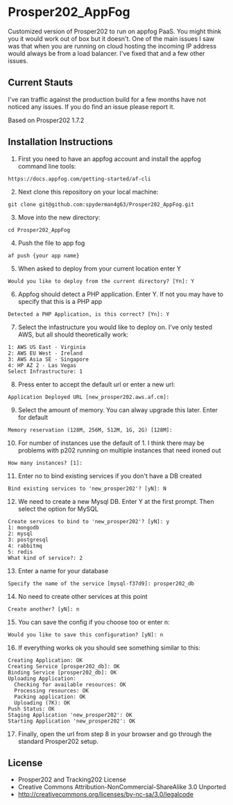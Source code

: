 # Prosper202_AppFog
Customized version of Prosper202 to run on appfog PaaS. You might think you it would work out of box but it doesn't. One of the main issues I saw was that when you are running on cloud hosting the incoming IP address would always be from a load balancer. I've fixed that and a few other issues.

## Current Stauts
I've ran traffic against the production build for a few months have not noticed any issues. If you do find an issue please report it.

Based on Prosper202 1.7.2

## Installation Instructions
1. First you need to have an appfog account and install the appfog command line tools:
```
https://docs.appfog.com/getting-started/af-cli
```

2. Next clone this repository on your local machine:
```
git clone git@github.com:spyderman4g63/Prosper202_AppFog.git
```

3. Move into the new directory:
```
cd Prosper202_AppFog
```

4. Push the file to app fog
```
af push {your app name}
```

5. When asked to deploy from your current location enter Y
```
Would you like to deploy from the current directory? [Yn]: Y
```

6. Appfog should detect a PHP application. Enter Y. If not you may have to specify that this is a PHP app
```
Detected a PHP Application, is this correct? [Yn]: Y
```

7. Select the infastructure you would like to deploy on. I've only tested AWS, but all should theoretically work:
```
1: AWS US East - Virginia
2: AWS EU West - Ireland
3: AWS Asia SE - Singapore
4: HP AZ 2 - Las Vegas
Select Infrastructure: 1
```

8. Press enter to accept the default url or enter a new url:
```
Application Deployed URL [new_prosper202.aws.af.cm]: 
```

9. Select the amount of memory. You can alway upgrade this later. Enter for default
```
Memory reservation (128M, 256M, 512M, 1G, 2G) [128M]: 
```

10. For number of instances use the default of 1. I think there may be problems with p202 running on multiple instances that need ironed out
```
How many instances? [1]: 
```

11. Enter no to bind existing services if you don't have a DB created
```
Bind existing services to 'new_prosper202'? [yN]: N
```

12. We need to create a new Mysql DB. Enter Y at the first prompt. Then select the option for MySQL
```
Create services to bind to 'new_prosper202'? [yN]: y
1: mongodb
2: mysql
3: postgresql
4: rabbitmq
5: redis
What kind of service?: 2
```

13. Enter a name for your database
```
Specify the name of the service [mysql-f37d9]: prosper202_db
```

14. No need to create other services at this point
```
Create another? [yN]: n
```

15. You can save the config if you choose too or enter n:
```
Would you like to save this configuration? [yN]: n
````

16. If everything works ok you should see something similar to this:
```
Creating Application: OK
Creating Service [prosper202_db]: OK
Binding Service [prosper202_db]: OK
Uploading Application:
  Checking for available resources: OK
  Processing resources: OK
  Packing application: OK
  Uploading (7K): OK   
Push Status: OK
Staging Application 'new_prosper202': OK                                        
Starting Application 'new_prosper202': OK 
```

17. Finally, open the url from step 8 in your browser and go through the standard Prosper202 setup. 

## License
- Prosper202 and Tracking202 License
- Creative Commons Attribution-NonCommercial-ShareAlike 3.0 Unported
- http://creativecommons.org/licenses/by-nc-sa/3.0/legalcode
